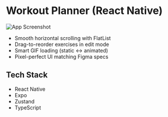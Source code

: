 # Workout Planner (React Native)

![App Screenshot](./assets/screenshots/main.png)


- Smooth horizontal scrolling with FlatList
- Drag-to-reorder exercises in edit mode
- Smart GIF loading (static ↔ animated)
- Pixel-perfect UI matching Figma specs

## Tech Stack
- React Native
- Expo
- Zustand  
- TypeScript

